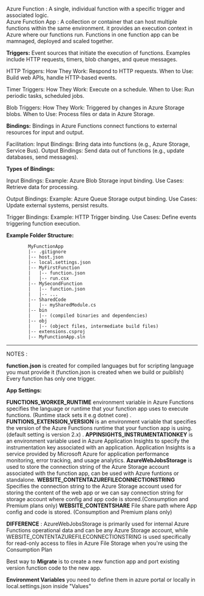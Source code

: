 Azure Function : A single, individual function with a specific trigger and associated logic.	
Azure Function App : A collection or container that can host multiple functions within the same environment. it provides an execution context in Azure where our functions run. Functions in one function app can be mamnaged, deployed and scaled together.

**Triggers:**  Event sources that initiate the execution of functions. Examples include HTTP requests, timers, blob changes, and queue messages.

HTTP Triggers:
How They Work: Respond to HTTP requests.
When to Use: Build web APIs, handle HTTP-based events.

Timer Triggers:
How They Work: Execute on a schedule.
When to Use: Run periodic tasks, scheduled jobs.

Blob Triggers:
How They Work: Triggered by changes in Azure Storage blobs.
When to Use: Process files or data in Azure Storage.

**Bindings:** Bindings in Azure Functions connect functions to external resources for input and output.

Facilitation:
Input Bindings: Bring data into functions (e.g., Azure Storage, Service Bus).
Output Bindings: Send data out of functions (e.g., update databases, send messages).

**Types of Bindings:**

Input Bindings:
Example: Azure Blob Storage input binding.
Use Cases: Retrieve data for processing.

Output Bindings:
Example: Azure Queue Storage output binding.
Use Cases: Update external systems, persist results.

Trigger Bindings:
Example: HTTP Trigger binding.
Use Cases: Define events triggering function execution.


**Example Folder Structure:** 

			MyFunctionApp
			|-- .gitignore
			|-- host.json
			|-- local.settings.json
			|-- MyFirstFunction
			|   |-- function.json
			|   |-- run.csx
			|-- MySecondFunction
			|   |-- function.json
			|   |-- ...
			|-- SharedCode
			|   |-- mySharedModule.cs
			|-- bin
			|   |-- (compiled binaries and dependencies)
			|-- obj
			|   |-- (object files, intermediate build files)
			|-- extensions.csproj
			|-- MyFunctionApp.sln


___
NOTES : 

**function.json** is created for compiled languages but for scripting language you must provide it (function.json is created when we build or puiblish)
Every function has only one trigger.

**App Settings:**

**FUNCTIONS_WORKER_RUNTIME** environment variable in Azure Functions specifies the language or runtime that your function app uses to execute functions. (Runtime stack sets it e.g dotnet core) .
**FUNTIONS_EXTENSION_VERSION** is an environment variable that specifies the version of the Azure Functions runtime that your function app is using. (default setting is version 2.x) .
**APPINSIGHTS_INSTRUMENTATIONKEY** is an environment variable used in Azure Application Insights to specify the instrumentation key associated with an application. Application Insights is a service provided by Microsoft Azure for application performance monitoring, error tracking, and usage analytics.
**AzureWebJobsStorage**  is used to store the connection string of the Azure Storage account associated with the function app, can be used with Azure funtions or standalone.
**WEBSITE_CONTENTAZUREFILECONNECTIONSTRING** Specifies the connection string to the Azure Storage account used for storing the content of the web app or we can say connection string for storage account where config and app code is stored.(Consumption and Premium plans only)
**WEBSITE_CONTENTSHARE** File share path where App config and code is stored. (Consumption and Premium plans only)

**DIFFERENCE** : AzureWebJobsStorage is primarily used for internal Azure Functions operational data and can be any Azure Storage account, while WEBSITE_CONTENTAZUREFILECONNECTIONSTRING is used specifically for read-only access to files in Azure File Storage when you're using the Consumption Plan

Best way to **Migrate** is to create a new function app and port existing version function code to the new app.

**Environment Variables** you need to define them in azure portal or locally in local.settings.json inside "Values"
